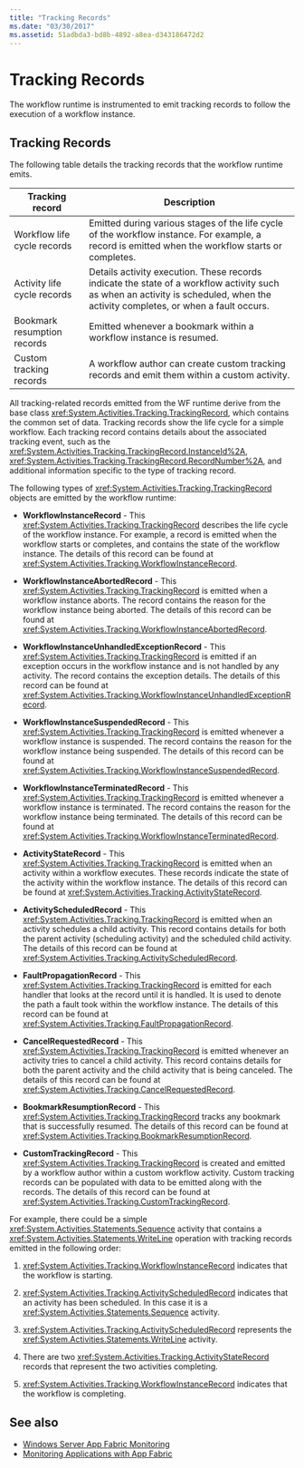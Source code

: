 ```yaml
---
title: "Tracking Records"
ms.date: "03/30/2017"
ms.assetid: 51adbda3-bd8b-4892-a8ea-d343186472d2
---
```

# Tracking Records
The workflow runtime is instrumented to emit tracking records to follow the execution of a workflow instance.  
  
## Tracking Records  
 The following table details the tracking records that the workflow runtime emits.  
  
|Tracking record|Description|  
|---------------------|-----------------|  
|Workflow life cycle records|Emitted during various stages of the life cycle of the workflow instance. For example, a record is emitted when the workflow starts or completes.|  
|Activity life cycle records|Details activity execution. These records indicate the state of a workflow activity such as when an activity is scheduled, when the activity completes, or when a fault occurs.|  
|Bookmark resumption records|Emitted whenever a bookmark within a workflow instance is resumed.|  
|Custom tracking records|A workflow author can create custom tracking records and emit them within a custom activity.|  
  
 All tracking-related records emitted from the WF runtime derive from the base class <xref:System.Activities.Tracking.TrackingRecord>, which contains the common set of data. Tracking records show the life cycle for a simple workflow. Each tracking record contains details about the associated tracking event, such as the <xref:System.Activities.Tracking.TrackingRecord.InstanceId%2A>, <xref:System.Activities.Tracking.TrackingRecord.RecordNumber%2A>, and additional information specific to the type of tracking record.  
  
 The following types of <xref:System.Activities.Tracking.TrackingRecord> objects are emitted by the workflow runtime:  
  
-   **WorkflowInstanceRecord** - This <xref:System.Activities.Tracking.TrackingRecord> describes the life cycle of the workflow instance. For example, a record is emitted when the workflow starts or completes, and contains the state of the workflow instance. The details of this record can be found at <xref:System.Activities.Tracking.WorkflowInstanceRecord>.  
  
-   **WorkflowInstanceAbortedRecord** - This <xref:System.Activities.Tracking.TrackingRecord> is emitted when a workflow instance aborts. The record contains the reason for the workflow instance being aborted. The details of this record can be found at <xref:System.Activities.Tracking.WorkflowInstanceAbortedRecord>.  
  
-   **WorkflowInstanceUnhandledExceptionRecord** - This <xref:System.Activities.Tracking.TrackingRecord> is emitted if an exception occurs in the workflow instance and is not handled by any activity. The record contains the exception details. The details of this record can be found at <xref:System.Activities.Tracking.WorkflowInstanceUnhandledExceptionRecord>.  
  
-   **WorkflowInstanceSuspendedRecord** - This <xref:System.Activities.Tracking.TrackingRecord> is emitted whenever a workflow instance is suspended. The record contains the reason for the workflow instance being suspended. The details of this record can be found at <xref:System.Activities.Tracking.WorkflowInstanceSuspendedRecord>.  
  
-   **WorkflowInstanceTerminatedRecord** - This <xref:System.Activities.Tracking.TrackingRecord> is emitted whenever a workflow instance is terminated. The record contains the reason for the workflow instance being terminated. The details of this record can be found at <xref:System.Activities.Tracking.WorkflowInstanceTerminatedRecord>.  
  
-   **ActivityStateRecord** - This <xref:System.Activities.Tracking.TrackingRecord> is emitted when an activity within a workflow executes. These records indicate the state of the activity within the workflow instance. The details of this record can be found at <xref:System.Activities.Tracking.ActivityStateRecord>.  
  
-   **ActivityScheduledRecord** - This <xref:System.Activities.Tracking.TrackingRecord> is emitted when an activity schedules a child activity. This record contains details for both the parent activity (scheduling activity) and the scheduled child activity. The details of this record can be found at <xref:System.Activities.Tracking.ActivityScheduledRecord>.  
  
-   **FaultPropagationRecord** - This <xref:System.Activities.Tracking.TrackingRecord> is emitted for each handler that looks at the record until it is handled. It is used to denote the path a fault took within the workflow instance. The details of this record can be found at <xref:System.Activities.Tracking.FaultPropagationRecord>.  
  
-   **CancelRequestedRecord** - This <xref:System.Activities.Tracking.TrackingRecord> is emitted whenever an activity tries to cancel a child activity. This record contains details for both the parent activity and the child activity that is being canceled. The details of this record can be found at <xref:System.Activities.Tracking.CancelRequestedRecord>.  
  
-   **BookmarkResumptionRecord** - This <xref:System.Activities.Tracking.TrackingRecord> tracks any bookmark that is successfully resumed. The details of this record can be found at <xref:System.Activities.Tracking.BookmarkResumptionRecord>.  
  
-   **CustomTrackingRecord** - This <xref:System.Activities.Tracking.TrackingRecord> is created and emitted by a workflow author within a custom workflow activity. Custom tracking records can be populated with data to be emitted along with the records. The details of this record can be found at <xref:System.Activities.Tracking.CustomTrackingRecord>.  
  
 For example, there could be a simple <xref:System.Activities.Statements.Sequence> activity that contains a <xref:System.Activities.Statements.WriteLine> operation with tracking records emitted in the following order:  
  
1. <xref:System.Activities.Tracking.WorkflowInstanceRecord> indicates that the workflow is starting.  
  
2. <xref:System.Activities.Tracking.ActivityScheduledRecord> indicates that an activity has been scheduled. In this case it is a <xref:System.Activities.Statements.Sequence> activity.  
  
3. <xref:System.Activities.Tracking.ActivityScheduledRecord> represents the <xref:System.Activities.Statements.WriteLine> activity.  
  
4. There are two <xref:System.Activities.Tracking.ActivityStateRecord> records that represent the two activities completing.  
  
5. <xref:System.Activities.Tracking.WorkflowInstanceRecord> indicates that the workflow is completing.  
  
## See also

- [Windows Server App Fabric Monitoring](https://go.microsoft.com/fwlink/?LinkId=201273)
- [Monitoring Applications with App Fabric](https://go.microsoft.com/fwlink/?LinkId=201275)
